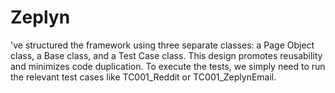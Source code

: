 # Zeplyn

've structured the framework using three separate classes: a Page Object class, a Base class, and a Test Case class. This design promotes reusability and minimizes code duplication. To execute the tests, we simply need to run the relevant test cases like TC001_Reddit or TC001_ZeplynEmail.
